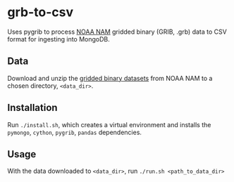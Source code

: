 # grb-to-csv

Uses pygrib to process [NOAA NAM](https://www.ncei.noaa.gov/products/weather-climate-models/north-american-mesoscale) gridded binary (GRIB, .grb) data to CSV format for ingesting into MongoDB.

## Data

Download and unzip the [gridded binary datasets](https://www.ncei.noaa.gov/data/north-american-mesoscale-model/access/historical/analysis/) from NOAA NAM to a chosen directory, `<data_dir>`.

## Installation

Run `./install.sh`, which creates a virtual environment and installs the `pymongo`, `cython`, `pygrib`, `pandas` dependencies.

## Usage

With the data downloaded to `<data_dir>`, run `./run.sh <path_to_data_dir>`
